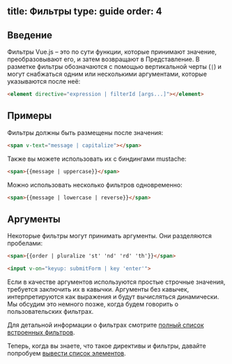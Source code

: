 title: Фильтры
type: guide
order: 4
---

## Введение

Фильтры Vue.js – это по сути функции, которые принимают значение, преобразовывают его, и затем возвращают в Представление. В разметке фильтры обозначаются с помощью вертикальной черты (`|`) и могут снабжаться одним или несколькими аргументами, которые указываются после неё:

``` html
<element directive="expression | filterId [args...]"></element>
```

## Примеры

Фильтры должны быть размещены после значения:

``` html
<span v-text="message | capitalize"></span>
```

Также вы можете использовать их с биндингами mustache:

``` html
<span>{{message | uppercase}}</span>
```

Можно использовать несколько фильтров одновременно:

``` html
<span>{{message | lowercase | reverse}}</span>
```

## Аргументы

Некоторые фильтры могут принимать аргументы. Они разделяются пробелами:

``` html
<span>{{order | pluralize 'st' 'nd' 'rd' 'th'}}</span>
```

``` html
<input v-on="keyup: submitForm | key 'enter'">
```

Если в качестве аргументов используются простые строчные значения, требуется заключить их в кавычки. Аргументы без кавычек, интерпретируются как выражения и будут вычисляться динамически. Мы обсудим это немного позже, когда будем говорить о пользовательских фильтрах.

Для детальной информации о фильтрах смотрите [полный список встроенных фильтров](/api/filters.html).

Теперь, когда вы знаете, что такое директивы и фильтры, давайте попробуем [вывести список элементов](/guide/list.html).